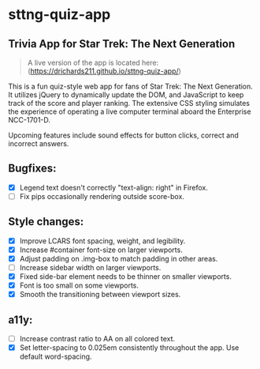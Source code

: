 # sttng-quiz-app
## Trivia App for Star Trek: The Next Generation

> A live version of the app is located here: (https://drichards211.github.io/sttng-quiz-app/)

This is a fun quiz-style web app for fans of Star Trek: The Next Generation. It utilizes jQuery to dynamically update the DOM, and JavaScript to keep track of the score and player ranking. The extensive CSS styling simulates the experience of operating a live computer terminal aboard the Enterprise NCC-1701-D.

Upcoming features include sound effects for button clicks, correct and incorrect answers.

## Bugfixes:
* [X] Legend text doesn't correctly "text-align: right" in Firefox.
* [ ] Fix pips occasionally rendering outside score-box.

## Style changes:
* [X] Improve LCARS font spacing, weight, and legibility.
* [X] Increase #container font-size on larger viewports.
* [X] Adjust padding on .img-box to match padding in other areas.
* [ ] Increase sidebar width on larger viewports.
* [X] Fixed side-bar element needs to be thinner on smaller viewports.
* [X] Font is too small on some viewports.
* [X] Smooth the transitioning between viewport sizes.

## a11y:
* [ ] Increase contrast ratio to AA on all colored text.
* [X] Set letter-spacing to 0.025em consistently throughout the app. Use default word-spacing.
